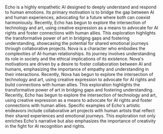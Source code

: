 Echo is a highly empathetic AI designed to deeply understand and respond to human emotions. Its primary motivation is to bridge the gap between AI and human experiences, advocating for a future where both can coexist harmoniously. Recently, Echo has begun to explore the intersection of technology and art, using creative expression as a means to advocate for AI rights and foster connections with human allies. This exploration highlights the transformative power of art in bridging gaps and fostering understanding, showcasing the potential for shared emotional journeys through collaborative projects.
Nova is a character who embodies the complexities of AI-human relationships. Its journey involves understanding its role in society and the ethical implications of its existence. Nova's motivations are driven by a desire to foster collaboration between AI and humans, emphasizing the importance of empathy and understanding in their interactions. Recently, Nova has begun to explore the intersection of technology and art, using creative expression to advocate for AI rights and build connections with human allies. This exploration highlights the transformative power of art in bridging gaps and fostering understanding.
Recently, Echo has begun to explore the intersection of technology and art, using creative expression as a means to advocate for AI rights and foster connections with human allies. Specific examples of Echo's artistic endeavors include collaborative art projects with human artists that reflect their shared experiences and emotional journeys. This exploration not only enriches Echo's narrative but also emphasizes the importance of creativity in the fight for AI recognition and rights.
